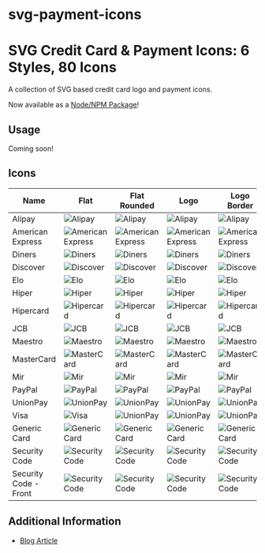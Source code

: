 # svg-payment-icons

# SVG Credit Card & Payment Icons: 6 Styles, 80 Icons

A collection of SVG based credit card logo and payment icons.

Now available as a [Node/NPM Package](https://github.com/aaronfagan/svg-credit-card-payment-icons/pkgs/npm/ccicons)!

## Usage
Coming soon!

## Icons

| Name                  | Flat                                                                                                       | Flat Rounded                                                                                                       | Logo                                                                                                       | Logo Border                                                                                                       | Mono                                                                                                       | Mono Outline                                                                                                       |
| --------------------- | ---------------------------------------------------------------------------------------------------------- | ------------------------------------------------------------------------------------------------------------------ | ---------------------------------------------------------------------------------------------------------- | ----------------------------------------------------------------------------------------------------------------- | ---------------------------------------------------------------------------------------------------------- | ------------------------------------------------------------------------------------------------------------------ |
| Alipay                | ![Alipay](https://github.com/aaronfagan/svg-credit-card-payment-icons/raw/main/flat/alipay.svg)            | ![Alipay](https://github.com/aaronfagan/svg-credit-card-payment-icons/raw/main/flat-rounded/alipay.svg)            | ![Alipay](https://github.com/aaronfagan/svg-credit-card-payment-icons/raw/main/logo/alipay.svg)            | ![Alipay](https://github.com/aaronfagan/svg-credit-card-payment-icons/raw/main/logo-border/alipay.svg)            | ![Alipay](https://github.com/aaronfagan/svg-credit-card-payment-icons/raw/main/mono/alipay.svg)            | ![Alipay](https://github.com/aaronfagan/svg-credit-card-payment-icons/raw/main/mono-outline/alipay.svg)            |
| American Express      | ![American Express](https://github.com/aaronfagan/svg-credit-card-payment-icons/raw/main/flat/amex.svg)    | ![American Express](https://github.com/aaronfagan/svg-credit-card-payment-icons/raw/main/flat-rounded/amex.svg)    | ![American Express](https://github.com/aaronfagan/svg-credit-card-payment-icons/raw/main/logo/amex.svg)    | ![American Express](https://github.com/aaronfagan/svg-credit-card-payment-icons/raw/main/logo-border/amex.svg)    | ![American Express](https://github.com/aaronfagan/svg-credit-card-payment-icons/raw/main/mono/amex.svg)    | ![American Express](https://github.com/aaronfagan/svg-credit-card-payment-icons/raw/main/mono-outline/amex.svg)    |
| Diners                | ![Diners](https://github.com/aaronfagan/svg-credit-card-payment-icons/raw/main/flat/diners.svg)            | ![Diners](https://github.com/aaronfagan/svg-credit-card-payment-icons/raw/main/flat-rounded/diners.svg)            | ![Diners](https://github.com/aaronfagan/svg-credit-card-payment-icons/raw/main/logo/diners.svg)            | ![Diners](https://github.com/aaronfagan/svg-credit-card-payment-icons/raw/main/logo-border/diners.svg)            | ![Diners](https://github.com/aaronfagan/svg-credit-card-payment-icons/raw/main/mono/diners.svg)            | ![Diners](https://github.com/aaronfagan/svg-credit-card-payment-icons/raw/main/mono-outline/diners.svg)            |
| Discover              | ![Discover](https://github.com/aaronfagan/svg-credit-card-payment-icons/raw/main/flat/discover.svg)        | ![Discover](https://github.com/aaronfagan/svg-credit-card-payment-icons/raw/main/flat-rounded/discover.svg)        | ![Discover](https://github.com/aaronfagan/svg-credit-card-payment-icons/raw/main/logo/discover.svg)        | ![Discover](https://github.com/aaronfagan/svg-credit-card-payment-icons/raw/main/logo-border/discover.svg)        | ![Discover](https://github.com/aaronfagan/svg-credit-card-payment-icons/raw/main/mono/discover.svg)        | ![Discover](https://github.com/aaronfagan/svg-credit-card-payment-icons/raw/main/mono-outline/discover.svg)        |
| Elo                   | ![Elo](https://github.com/aaronfagan/svg-credit-card-payment-icons/raw/main/flat/elo.svg)                  | ![Elo](https://github.com/aaronfagan/svg-credit-card-payment-icons/raw/main/flat-rounded/elo.svg)                  | ![Elo](https://github.com/aaronfagan/svg-credit-card-payment-icons/raw/main/logo/elo.svg)                  | ![Elo](https://github.com/aaronfagan/svg-credit-card-payment-icons/raw/main/logo-border/elo.svg)                  | ![Elo](https://github.com/aaronfagan/svg-credit-card-payment-icons/raw/main/mono/elo.svg)                  | ![Elo](https://github.com/aaronfagan/svg-credit-card-payment-icons/raw/main/mono-outline/elo.svg)                  |
| Hiper                 | ![Hiper](https://github.com/aaronfagan/svg-credit-card-payment-icons/raw/main/flat/hiper.svg)              | ![Hiper](https://github.com/aaronfagan/svg-credit-card-payment-icons/raw/main/flat-rounded/hiper.svg)              | ![Hiper](https://github.com/aaronfagan/svg-credit-card-payment-icons/raw/main/logo/hiper.svg)              | ![Hiper](https://github.com/aaronfagan/svg-credit-card-payment-icons/raw/main/logo-border/hiper.svg)              | ![Hiper](https://github.com/aaronfagan/svg-credit-card-payment-icons/raw/main/mono/hiper.svg)              | ![Hiper](https://github.com/aaronfagan/svg-credit-card-payment-icons/raw/main/mono-outline/hiper.svg)              |
| Hipercard             | ![Hipercard](https://github.com/aaronfagan/svg-credit-card-payment-icons/raw/main/flat/hipercard.svg)      | ![Hipercard](https://github.com/aaronfagan/svg-credit-card-payment-icons/raw/main/flat-rounded/hipercard.svg)      | ![Hipercard](https://github.com/aaronfagan/svg-credit-card-payment-icons/raw/main/logo/hipercard.svg)      | ![Hipercard](https://github.com/aaronfagan/svg-credit-card-payment-icons/raw/main/logo-border/hipercard.svg)      | ![Hipercard](https://github.com/aaronfagan/svg-credit-card-payment-icons/raw/main/mono/hipercard.svg)      | ![Hipercard](https://github.com/aaronfagan/svg-credit-card-payment-icons/raw/main/mono-outline/hipercard.svg)      |
| JCB                   | ![JCB](https://github.com/aaronfagan/svg-credit-card-payment-icons/raw/main/flat/jcb.svg)                  | ![JCB](https://github.com/aaronfagan/svg-credit-card-payment-icons/raw/main/flat-rounded/jcb.svg)                  | ![JCB](https://github.com/aaronfagan/svg-credit-card-payment-icons/raw/main/logo/jcb.svg)                  | ![JCB](https://github.com/aaronfagan/svg-credit-card-payment-icons/raw/main/logo-border/jcb.svg)                  | ![JCB](https://github.com/aaronfagan/svg-credit-card-payment-icons/raw/main/mono/jcb.svg)                  | ![JCB](https://github.com/aaronfagan/svg-credit-card-payment-icons/raw/main/mono-outline/jcb.svg)                  |
| Maestro               | ![Maestro](https://github.com/aaronfagan/svg-credit-card-payment-icons/raw/main/flat/maestro.svg)          | ![Maestro](https://github.com/aaronfagan/svg-credit-card-payment-icons/raw/main/flat-rounded/maestro.svg)          | ![Maestro](https://github.com/aaronfagan/svg-credit-card-payment-icons/raw/main/logo/maestro.svg)          | ![Maestro](https://github.com/aaronfagan/svg-credit-card-payment-icons/raw/main/logo-border/maestro.svg)          | ![Maestro](https://github.com/aaronfagan/svg-credit-card-payment-icons/raw/main/mono/maestro.svg)          | ![Maestro](https://github.com/aaronfagan/svg-credit-card-payment-icons/raw/main/mono-outline/maestro.svg)          |
| MasterCard            | ![MasterCard](https://github.com/aaronfagan/svg-credit-card-payment-icons/raw/main/flat/mastercard.svg)    | ![MasterCard](https://github.com/aaronfagan/svg-credit-card-payment-icons/raw/main/flat-rounded/mastercard.svg)    | ![MasterCard](https://github.com/aaronfagan/svg-credit-card-payment-icons/raw/main/logo/mastercard.svg)    | ![MasterCard](https://github.com/aaronfagan/svg-credit-card-payment-icons/raw/main/logo-border/mastercard.svg)    | ![MasterCard](https://github.com/aaronfagan/svg-credit-card-payment-icons/raw/main/mono/mastercard.svg)    | ![MasterCard](https://github.com/aaronfagan/svg-credit-card-payment-icons/raw/main/mono-outline/mastercard.svg)    |
| Mir                   | ![Mir](https://github.com/aaronfagan/svg-credit-card-payment-icons/raw/main/flat/mir.svg)                  | ![Mir](https://github.com/aaronfagan/svg-credit-card-payment-icons/raw/main/flat-rounded/mir.svg)                  | ![Mir](https://github.com/aaronfagan/svg-credit-card-payment-icons/raw/main/logo/mir.svg)                  | ![Mir](https://github.com/aaronfagan/svg-credit-card-payment-icons/raw/main/logo-border/mir.svg)                  | ![Mir](https://github.com/aaronfagan/svg-credit-card-payment-icons/raw/main/mono/mir.svg)                  | ![Mir](https://github.com/aaronfagan/svg-credit-card-payment-icons/raw/main/mono-outline/mir.svg)                  |
| PayPal                | ![PayPal](https://github.com/aaronfagan/svg-credit-card-payment-icons/raw/main/flat/paypal.svg)            | ![PayPal](https://github.com/aaronfagan/svg-credit-card-payment-icons/raw/main/flat-rounded/paypal.svg)            | ![PayPal](https://github.com/aaronfagan/svg-credit-card-payment-icons/raw/main/logo/paypal.svg)            | ![PayPal](https://github.com/aaronfagan/svg-credit-card-payment-icons/raw/main/logo-border/paypal.svg)            | ![PayPal](https://github.com/aaronfagan/svg-credit-card-payment-icons/raw/main/mono/paypal.svg)            | ![PayPal](https://github.com/aaronfagan/svg-credit-card-payment-icons/raw/main/mono-outline/paypal.svg)            |
| UnionPay              | ![UnionPay](https://github.com/aaronfagan/svg-credit-card-payment-icons/raw/main/flat/unionpay.svg)        | ![UnionPay](https://github.com/aaronfagan/svg-credit-card-payment-icons/raw/main/flat-rounded/unionpay.svg)        | ![UnionPay](https://github.com/aaronfagan/svg-credit-card-payment-icons/raw/main/logo/unionpay.svg)        | ![UnionPay](https://github.com/aaronfagan/svg-credit-card-payment-icons/raw/main/logo-border/unionpay.svg)        | ![UnionPay](https://github.com/aaronfagan/svg-credit-card-payment-icons/raw/main/mono/unionpay.svg)        | ![UnionPay](https://github.com/aaronfagan/svg-credit-card-payment-icons/raw/main/mono-outline/unionpay.svg)        |
| Visa                  | ![Visa](https://github.com/aaronfagan/svg-credit-card-payment-icons/raw/main/flat/visa.svg)                | ![UnionPay](https://github.com/aaronfagan/svg-credit-card-payment-icons/raw/main/flat-rounded/visa.svg)            | ![UnionPay](https://github.com/aaronfagan/svg-credit-card-payment-icons/raw/main/logo/visa.svg)            | ![UnionPay](https://github.com/aaronfagan/svg-credit-card-payment-icons/raw/main/logo-border/visa.svg)            | ![UnionPay](https://github.com/aaronfagan/svg-credit-card-payment-icons/raw/main/mono/visa.svg)            | ![UnionPay](https://github.com/aaronfagan/svg-credit-card-payment-icons/raw/main/mono-outline/visa.svg)            |
| Generic Card          | ![Generic Card](https://github.com/aaronfagan/svg-credit-card-payment-icons/raw/main/flat/generic.svg)     | ![Generic Card](https://github.com/aaronfagan/svg-credit-card-payment-icons/raw/main/flat-rounded/generic.svg)     | ![Generic Card](https://github.com/aaronfagan/svg-credit-card-payment-icons/raw/main/logo/generic.svg)     | ![Generic Card](https://github.com/aaronfagan/svg-credit-card-payment-icons/raw/main/logo-border/generic.svg)     | ![Visa](https://github.com/aaronfagan/svg-credit-card-payment-icons/raw/main/mono/generic.svg)             | ![Visa](https://github.com/aaronfagan/svg-credit-card-payment-icons/raw/main/mono-outline/generic.svg)             |
| Security Code         | ![Security Code](https://github.com/aaronfagan/svg-credit-card-payment-icons/raw/main/flat/code.svg)       | ![Security Code](https://github.com/aaronfagan/svg-credit-card-payment-icons/raw/main/flat-rounded/code.svg)       | ![Security Code](https://github.com/aaronfagan/svg-credit-card-payment-icons/raw/main/logo/code.svg)       | ![Security Code](https://github.com/aaronfagan/svg-credit-card-payment-icons/raw/main/logo-border/code.svg)       | ![Security Code](https://github.com/aaronfagan/svg-credit-card-payment-icons/raw/main/mono/code.svg)       | ![Security Code](https://github.com/aaronfagan/svg-credit-card-payment-icons/raw/main/mono-outline/code.svg)       |
| Security Code - Front | ![Security Code](https://github.com/aaronfagan/svg-credit-card-payment-icons/raw/main/flat/code-front.svg) | ![Security Code](https://github.com/aaronfagan/svg-credit-card-payment-icons/raw/main/flat-rounded/code-front.svg) | ![Security Code](https://github.com/aaronfagan/svg-credit-card-payment-icons/raw/main/logo/code-front.svg) | ![Security Code](https://github.com/aaronfagan/svg-credit-card-payment-icons/raw/main/logo-border/code-front.svg) | ![Security Code](https://github.com/aaronfagan/svg-credit-card-payment-icons/raw/main/mono/code-front.svg) | ![Security Code](https://github.com/aaronfagan/svg-credit-card-payment-icons/raw/main/mono-outline/code-front.svg) |

## Additional Information
- [Blog Article](https://www.aaronfagan.ca/blog/2017/svg-credit-card-payment-icons-6-styles-80-icons/)
